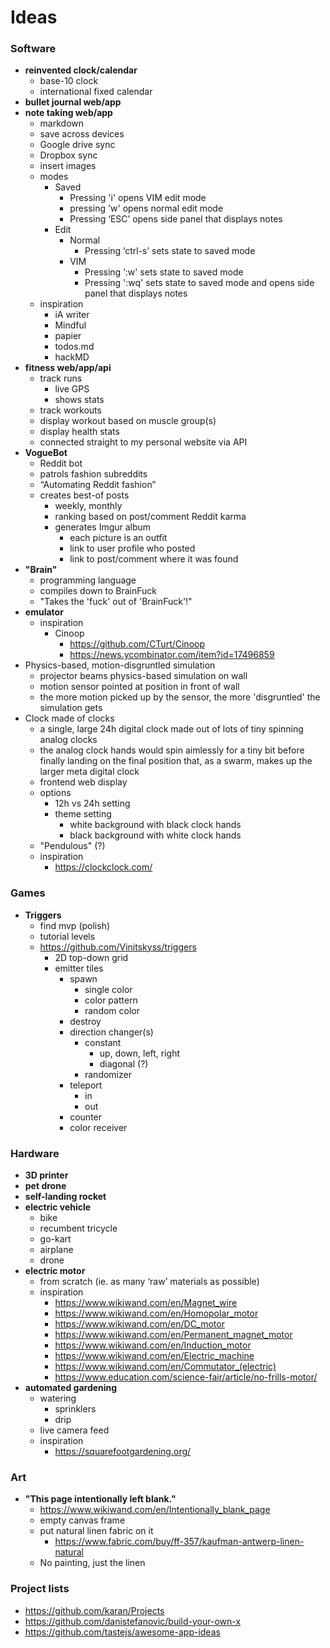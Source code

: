 # Ideas

### Software

* **reinvented clock/calendar**
  * base-10 clock
  * international fixed calendar
* **bullet journal web/app**
* **note taking web/app**
  * markdown
  * save across devices
  * Google drive sync
  * Dropbox sync
  * insert images
  * modes
    * Saved
      * Pressing 'i' opens VIM edit mode
      * pressing 'w' opens normal edit mode
      * Pressing ‘ESC’ opens side panel that displays notes
    * Edit
      * Normal
        * Pressing ‘ctrl-s’ sets state to saved mode
      * VIM
        * Pressing ‘:w' sets state to saved mode
        * Pressing ':wq' sets state to saved mode and opens side panel that displays notes
  * inspiration
    * iA writer
    * Mindful
    * papier
    * todos.md
    * hackMD
* **fitness web/app/api**
  * track runs
    * live GPS
    * shows stats
  * track workouts
  * display workout based on muscle group(s)
  * display health stats
  * connected straight to my personal website via API
* **VogueBot**
  * Reddit bot
  * patrols fashion subreddits
  * “Automating Reddit fashion”
  * creates best-of posts
    * weekly, monthly
    * ranking based on post/comment Reddit karma
    * generates Imgur album
      * each picture is an outfit
      * link to user profile who posted
      * link to post/comment where it was found
* **"Brain"**
  * programming language
  * compiles down to BrainFuck
  * "Takes the 'fuck' out of 'BrainFuck'!"
* **emulator**
  * inspiration
    * Cinoop
      * https://github.com/CTurt/Cinoop
      * https://news.ycombinator.com/item?id=17496859
* Physics-based, motion-disgruntled simulation
  * projector beams physics-based simulation on wall
  * motion sensor pointed at position in front of wall
  * the more motion picked up by the sensor, the more 'disgruntled' the simulation gets
* Clock made of clocks
  * a single, large 24h digital clock made out of lots of tiny spinning analog clocks
  * the analog clock hands would spin aimlessly for a tiny bit before finally landing on the final position that, as a swarm, makes up the larger meta digital clock
  * frontend web display
  * options
    * 12h vs 24h setting
    * theme setting
      * white background with black clock hands
      * black background with white clock hands
  * "Pendulous" (?)
  * inspiration
    * https://clockclock.com/

### Games

* **Triggers**
  * find mvp (polish)
  * tutorial levels
  * https://github.com/Vinitskyss/triggers
    * 2D top-down grid
    * emitter tiles
      * spawn
        * single color
        * color pattern
        * random color
      * destroy
      * direction changer(s)
        * constant
          * up, down, left, right
          * diagonal (?)
        * randomizer
      * teleport
        * in
        * out
      * counter
      * color receiver

### Hardware

* **3D printer**
* **pet drone**
* **self-landing rocket**
* **electric vehicle**
  * bike
  * recumbent tricycle
  * go-kart
  * airplane
  * drone
* **electric motor**
  * from scratch (ie. as many ‘raw’ materials as possible)
  * inspiration
    * https://www.wikiwand.com/en/Magnet_wire
    * https://www.wikiwand.com/en/Homopolar_motor
    * https://www.wikiwand.com/en/DC_motor
    * https://www.wikiwand.com/en/Permanent_magnet_motor
    * https://www.wikiwand.com/en/Induction_motor
    * https://www.wikiwand.com/en/Electric_machine
    * https://www.wikiwand.com/en/Commutator_(electric)
    * https://www.education.com/science-fair/article/no-frills-motor/
* **automated gardening**
    * watering
      * sprinklers
      * drip
    * live camera feed
    * inspiration
      * https://squarefootgardening.org/

### Art

* **"This page intentionally left blank."**
  * https://www.wikiwand.com/en/Intentionally_blank_page
  * empty canvas frame
  * put natural linen fabric on it
    * https://www.fabric.com/buy/ff-357/kaufman-antwerp-linen-natural
  * No painting, just the linen
  
### Project lists

* https://github.com/karan/Projects
* https://github.com/danistefanovic/build-your-own-x
* https://github.com/tastejs/awesome-app-ideas
